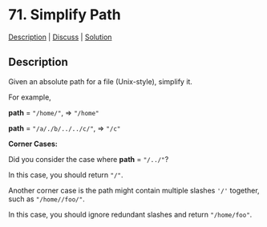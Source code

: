 # 71. Simplify Path

[Description](https://leetcode.com/problems/simplify-path/description/) | 
[Discuss](https://leetcode.com/problems/simplify-path/discuss/) | 
[Solution](https://leetcode.com/problems/simplify-path/solution/)

## Description

Given an absolute path for a file (Unix-style), simplify it.

For example,  

**path** = `"/home/"`, => `"/home"`  

**path** = `"/a/./b/../../c/"`, => `"/c"`  

**Corner Cases:**

Did you consider the case where **path** = `"/../"`?  

In this case, you should return `"/"`.


Another corner case is the path might contain multiple slashes `'/'` together, such as `"/home//foo/"`.  

In this case, you should ignore redundant slashes and return `"/home/foo"`.
